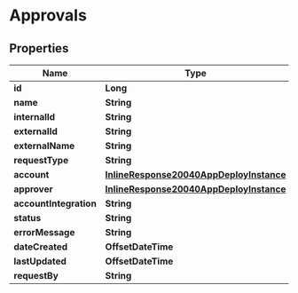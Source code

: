 

# Approvals

## Properties

Name | Type | Description | Notes
------------ | ------------- | ------------- | -------------
**id** | **Long** |  |  [optional]
**name** | **String** |  |  [optional]
**internalId** | **String** |  |  [optional]
**externalId** | **String** |  |  [optional]
**externalName** | **String** |  |  [optional]
**requestType** | **String** |  |  [optional]
**account** | [**InlineResponse20040AppDeployInstance**](InlineResponse20040AppDeployInstance.md) |  |  [optional]
**approver** | [**InlineResponse20040AppDeployInstance**](InlineResponse20040AppDeployInstance.md) |  |  [optional]
**accountIntegration** | **String** |  |  [optional]
**status** | **String** |  |  [optional]
**errorMessage** | **String** |  |  [optional]
**dateCreated** | **OffsetDateTime** |  |  [optional]
**lastUpdated** | **OffsetDateTime** |  |  [optional]
**requestBy** | **String** |  |  [optional]



